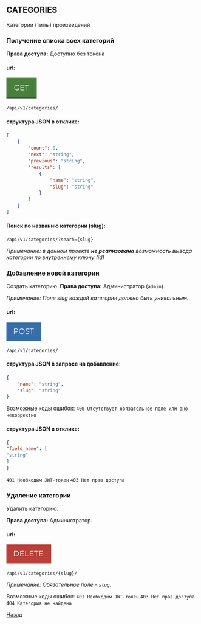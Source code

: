 ## CATEGORIES
Категории (типы) произведений

### Получение списка всех категорий

**Права доступа:** Доступно без токена

#### url:
![GET](../png/get.png)
```
/api/v1/categories/
```
#### структура JSON в отклике:
```JSON
[
    {
        "count": 0,
        "next": "string",
        "previous": "string",
        "results": [
            {
                "name": "string",
                "slug": "string"
            }
        ]
    }
]
```
#### Поиск по названию категории (slug):
```
/api/v1/categories/?searh={slug}
```
*Примечание: в данном проекте __не реализована__ возможность вывода категории по внутреннему ключу (id)*

### Добавление новой категории
Создать категорию.
**Права доступа:** Администратор (`admin`).

*Примечание: Поле slug каждой категории должно быть уникальным.*

#### url:
![POST](../png/post.png)
```
/api/v1/categories/
```
#### структура JSON в запросе на добавление:
```JSON
{
    "name": "string",
    "slug": "string"
}
```
Возможные коды ошибок:
`400 Отсутствует обязательное поле или оно некорректно`
#### структура JSON в отклике:
```JSON
{
"field_name": [
"string"
]
}
```
`401 Необходим JWT-токен`
`403 Нет прав доступа`

### Удаление категории
Удалить категорию.

**Права доступа:** Администратор.

#### url:
![DELETE](../png/delete.png)
```
/api/v1/categories/{slug}/
```
*Примечание: Обязательное поле - `slug`.*

Возможные коды ошибок:
`401 Необходим JWT-токен`
`403 Нет прав доступа`
`404 Категория не найдена`

[Назад](../../../README.md)
